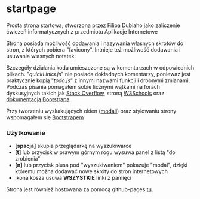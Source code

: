 # startpage 
Prosta strona startowa, stworzona przez Filipa Dubiaho jako zaliczenie ćwiczeń informatycznych z przedmiotu Aplikacje Internetowe

Strona posiada możliwość dodawania i nazywania własnych skrótów do stron, z których pobiera "favicony". Intnieje też możliwość dodawania i usuwania własnych notatek.

Szczegóły działania kodu umieszczone są w komentarzach w odpowiednich plikach. 
"*quickLinks.js*" nie posiada dokładnych komentarzy, ponieważ jest praktycznie kopią "*todo.js*" z innymi nazwami funkcji i drobnymi zmianami.
Podczas pisania pomagałem sobie licznymi wątkami na forach dyskusyjnych takich jak [Stack Overflow](https://stackoverflow.com/), stroną [W3Schools](https://www.w3schools.com/) oraz [dokumentacją Bootstrapa](https://getbootstrap.com/docs/5.0/getting-started/introduction/).

Przy tworzeniu wyskakujących okien ([modali](https://getbootstrap.com/docs/5.0/components/modal/)) oraz stylowaniu strony wspomagałem się [Bootstrapem](https://getbootstrap.com/)

### Użytkowanie 

- **[spacja]** skupia przeglądarkę na wyszukiwarce
- **[t]** lub przycisk w prawym górnym rogu wysuwa panel z listą "do zrobienia"
- **[n]** lub przycisk plusa pod "wyszukiwaniem" pokazuje "modal", dzięki któremu można dodawać nowe skróty do stron internetowych
- Ikona kosza usuwa **WSZYSTKIE** linki z pamięci


Strona jest również hostowana za pomocą github-pages [tu](https://dubiahf.github.io/startpage/).
